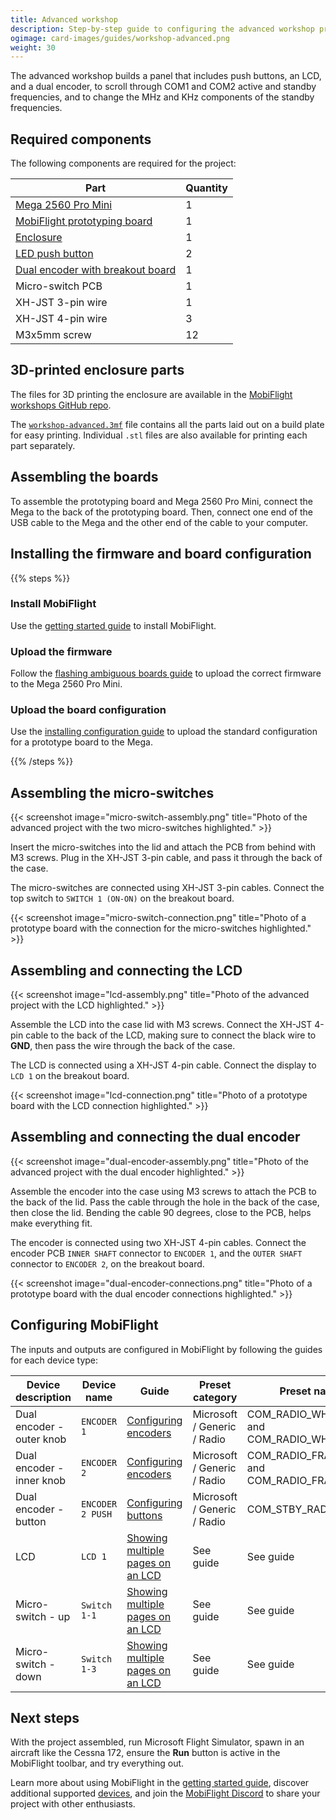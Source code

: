 ```yaml
---
title: Advanced workshop
description: Step-by-step guide to configuring the advanced workshop project with MobiFlight.
ogimage: card-images/guides/workshop-advanced.png
weight: 30
---
```


The advanced workshop builds a panel that includes push buttons, an LCD, and a dual encoder, to scroll through COM1 and COM2 active and standby frequencies, and to change the MHz and KHz components of the standby frequencies.

## Required components

The following components are required for the project:

| Part                                                                                        | Quantity |
| ------------------------------------------------------------------------------------------- | -------- |
| [Mega 2560 Pro Mini](https://shop.mobiflight.com/product/arduino-mega-2560-pro-mini-usb-c)  | 1        |
| [MobiFlight prototyping board](https://shop.mobiflight.com/product/prototyping-board-v2)    | 1        |
| [Enclosure](#3d-printed-enclosure-parts)                                                    | 1        |
| [LED push button](/devices/button-switch/)                                                  | 2        |
| [Dual encoder with breakout board](https://shop.mobiflight.com/product/dual-encoder-bundle) | 1        |
| Micro-switch PCB                                                                            | 1        |
| XH-JST 3-pin wire                                                                           | 1        |
| XH-JST 4-pin wire                                                                           | 3        |
| M3x5mm screw                                                                                | 12       |

## 3D-printed enclosure parts

The files for 3D printing the enclosure are available in the [MobiFlight workshops GitHub repo](https://github.com/MobiFlight/workshops/tree/main/advanced).

The [`workshop-advanced.3mf`](https://raw.githubusercontent.com/MobiFlight/workshops/main/advanced/workshop-advanced.3mf) file contains all the parts laid out on a build plate for easy printing. Individual `.stl` files are also available for printing each part separately.

## Assembling the boards

To assemble the prototyping board and Mega 2560 Pro Mini, connect the Mega to the back of the prototyping board. Then, connect one end of the USB cable to the Mega and the other end of the cable to your computer.

## Installing the firmware and board configuration

{{% steps %}}

### Install MobiFlight

Use the [getting started guide](/getting-started/) to install MobiFlight.

### Upload the firmware

Follow the [flashing ambiguous boards guide](/guides/flashing-ambiguous/boards/) to upload the correct firmware to the Mega 2560 Pro Mini.

### Upload the board configuration

Use the [installing configuration guide](/guides/workshops/installing-configuration/) to upload the standard configuration for a prototype board to the Mega.

{{% /steps %}}

## Assembling the micro-switches

{{< screenshot image="micro-switch-assembly.png" title="Photo of the advanced project with the two micro-switches highlighted." >}}

Insert the micro-switches into the lid and attach the PCB from behind with M3 screws. Plug in the XH-JST 3-pin cable, and pass it through the back of the case.

The micro-switches are connected using XH-JST 3-pin cables. Connect the top switch to `SWITCH 1 (ON-ON)` on the breakout board.

{{< screenshot image="micro-switch-connection.png" title="Photo of a prototype board with the connection for the micro-switches highlighted." >}}

## Assembling and connecting the LCD

{{< screenshot image="lcd-assembly.png" title="Photo of the advanced project with the LCD highlighted." >}}

Assemble the LCD into the case lid with M3 screws. Connect the XH-JST 4-pin cable to the back of the LCD, making sure to connect the black wire to **GND**, then pass the wire through the back of the case.

The LCD is connected using a XH-JST 4-pin cable. Connect the display to `LCD 1` on the breakout board.

{{< screenshot image="lcd-connection.png" title="Photo of a prototype board with the LCD connection highlighted." >}}

## Assembling and connecting the dual encoder

{{< screenshot image="dual-encoder-assembly.png" title="Photo of the advanced project with the dual encoder highlighted." >}}

Assemble the encoder into the case using M3 screws to attach the PCB to the back of the lid. Pass the cable through the hole in the back of the case, then close the lid. Bending the cable 90 degrees, close to the PCB, helps make everything fit.

The encoder is connected using two XH-JST 4-pin cables. Connect the encoder PCB `INNER SHAFT` connector to `ENCODER 1`, and the `OUTER SHAFT` connector to `ENCODER 2`, on the breakout board.

{{< screenshot image="dual-encoder-connections.png" title="Photo of a prototype board with the dual encoder connections highlighted." >}}

## Configuring MobiFlight

The inputs and outputs are configured in MobiFlight by following the guides for each device type:

| Device description        | Device name      | Guide                                                             | Preset category             | Preset name                                 |
| ------------------------- | ---------------- | ----------------------------------------------------------------- | --------------------------- | ------------------------------------------- |
| Dual encoder - outer knob | `ENCODER 1`      | [Configuring encoders](/devices/encoder/configuring-input/)       | Microsoft / Generic / Radio | COM_RADIO_WHOLE_DEC and COM_RADIO_WHOLE_INC |
| Dual encoder - inner knob | `ENCODER 2`      | [Configuring encoders](/devices/encoder/configuring-input/)       | Microsoft / Generic / Radio | COM_RADIO_FRACT_DEC and COM_RADIO_FRACT_INC |
| Dual encoder - button     | `ENCODER 2 PUSH` | [Configuring buttons](/devices/button-switch/configuring-button/) | Microsoft / Generic / Radio | COM_STBY_RADIO_SWAP                         |
| LCD                       | `LCD 1`          | [Showing multiple pages on an LCD](/guides/multiple-page-lcd/)    | See guide                   | See guide                                   |
| Micro-switch - up         | `Switch 1-1`     | [Showing multiple pages on an LCD](/guides/multiple-page-lcd/)    | See guide                   | See guide                                   |
| Micro-switch - down       | `Switch 1-3`     | [Showing multiple pages on an LCD](/guides/multiple-page-lcd/)    | See guide                   | See guide                                   |

## Next steps

With the project assembled, run Microsoft Flight Simulator, spawn in an aircraft like the Cessna 172, ensure the **Run** button is active in the MobiFlight toolbar, and try everything out.

Learn more about using MobiFlight in the [getting started guide](/getting-started/), discover additional supported [devices](/devices/), and join the [MobiFlight Discord](https://github.com/mobiflight) to share your project with other enthusiasts.
